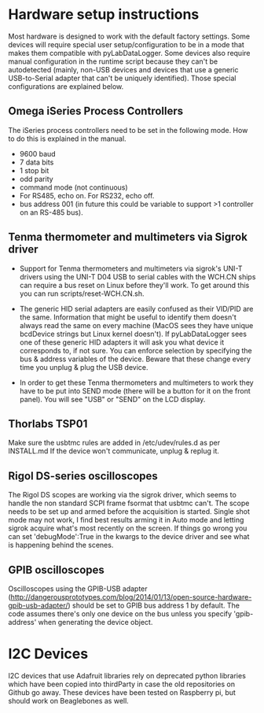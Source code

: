# Hardware setup instructions

Most hardware is designed to work with the default factory settings.
Some devices will require special user setup/configuration to be in a mode that makes them compatible with pyLabDataLogger.
Some devices also require manual configuration in the runtime script because they can't be autodetected (mainly, non-USB devices and devices that use a generic USB-to-Serial adapter that can't be uniquely identified).
Those special configurations are explained below.

## Omega iSeries Process Controllers
The iSeries process controllers need to be set in the following mode. How to do this is explained in the manual.
- 9600 baud
- 7 data bits
- 1 stop bit
- odd parity
- command mode (not continuous)
- For RS485, echo on. For RS232, echo off.
- bus address 001 (in future this could be variable to support >1 controller on an RS-485 bus).

## Tenma thermometer and multimeters via Sigrok driver
- Support for Tenma thermometers and multimeters via sigrok's UNI-T drivers using the UNI-T D04 USB to serial cables with the WCH.CN ships can require a bus reset on Linux before they'll work. To get around this you can run scripts/reset-WCH.CN.sh. 

- The generic HID serial adapters are easily confused as their VID/PID are the same. Information that might be useful to identify them doesn't always read the same on every machine (MacOS sees they have unique bcdDevice strings but Linux kernel doesn't). If pyLabDataLogger sees one of these generic HID adapters it will ask you what device it corresponds to, if not sure. You can enforce selection by specifying the bus & address variables of the device. Beware that these change every time you unplug & plug the USB device.

- In order to get these Tenma thermometers and multimeters to work they have to be put into SEND mode (there will be a button for it on the front panel). You will see "USB" or "SEND" on the LCD display.

## Thorlabs TSP01
Make sure the usbtmc rules are added in /etc/udev/rules.d as per INSTALL.md
If the device won't communicate, unplug & replug it.

## Rigol DS-series oscilloscopes
The Rigol DS scopes are working via the sigrok driver, which seems to handle the non standard SCPI frame fsormat that usbtmc can't.
The scope needs to be set up and armed before the acquisition is started. Single shot mode may not work, I find best results arming it in Auto mode and letting sigrok acquire what's most recently on the screen. If things go wrong you can set 'debugMode':True in the kwargs to the device driver and see what is happening behind the scenes.

## GPIB oscilloscopes
Oscilloscopes using the GPIB-USB adapter (http://dangerousprototypes.com/blog/2014/01/13/open-source-hardware-gpib-usb-adapter/) should be set to GPIB bus address 1 by default. The code assumes there's only one device on the bus unless you specify 'gpib-address' when generating the device object.

# I2C Devices
I2C devices that use Adafruit libraries rely on deprecated python libraries which have been copied into thirdParty in case
the old repositories on Github go away. These devices have been tested on Raspberry pi, but should work on Beaglebones as well.
